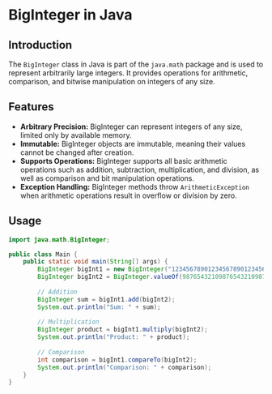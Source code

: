 # BigInteger in Java

## Introduction
The `BigInteger` class in Java is part of the `java.math` package and is used to represent arbitrarily large integers. It provides operations for arithmetic, comparison, and bitwise manipulation on integers of any size.

## Features
- **Arbitrary Precision:** BigInteger can represent integers of any size, limited only by available memory.
- **Immutable:** BigInteger objects are immutable, meaning their values cannot be changed after creation.
- **Supports Operations:** BigInteger supports all basic arithmetic operations such as addition, subtraction, multiplication, and division, as well as comparison and bit manipulation operations.
- **Exception Handling:** BigInteger methods throw `ArithmeticException` when arithmetic operations result in overflow or division by zero.

## Usage
```java
import java.math.BigInteger;

public class Main {
    public static void main(String[] args) {
        BigInteger bigInt1 = new BigInteger("123456789012345678901234567890");
        BigInteger bigInt2 = BigInteger.valueOf(987654321098765432109876543210);
        
        // Addition
        BigInteger sum = bigInt1.add(bigInt2);
        System.out.println("Sum: " + sum);
        
        // Multiplication
        BigInteger product = bigInt1.multiply(bigInt2);
        System.out.println("Product: " + product);
        
        // Comparison
        int comparison = bigInt1.compareTo(bigInt2);
        System.out.println("Comparison: " + comparison);
    }
}
